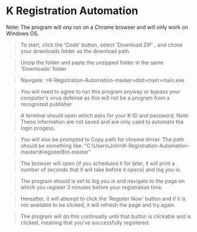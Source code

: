 # K Registration Automation
Note: The program will ony run on a Chrome browser and will only work on Windows OS. 

> To start, click the 'Code' button, select 'Download ZIP' , and chose your downloads folder as the download path

> Unzip the folder and paste the unzipped folder in the same 'Downloads' folder

> Navigate: >K-Registration-Automation-master>dist>main>main.exe

> You will need to agree to run this program anyway or bypass your computer's virus defense as this will not be a program from a recognized publisher

> A terminal should open which asks for your K-ID and password. Note: These information are not saved and are only used to automate the login progess.

> You will also be prompted to Copy path for chrome driver. The path should be something like: "C:\Users\John\K-Registration-Automation-master\KregisterBot-master"

> The browser will open (if you scheduled it for later, it will print a number of seconds that it will take before it opens) and log you in. 

> The program should is set to log you in and navigate to the page on which you register 3 minutes before your registration time.

> Hereafter, it will attempt to click the 'Register Now' button and if it is not available to be clicked, it will refresh the page and try again.

> The program will do this continually until that button is clickable and is clicked, meaning that you've successfully registered.
